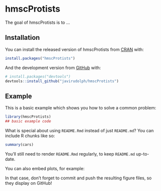 
<!-- README.md is generated from README.Rmd. Please edit that file -->

# hmscProtists

<!-- badges: start -->

<!-- badges: end -->

The goal of hmscProtists is to …

## Installation

You can install the released version of hmscProtists from
[CRAN](https://CRAN.R-project.org) with:

``` r
install.packages("hmscProtists")
```

And the development version from [GitHub](https://github.com/) with:

``` r
# install.packages("devtools")
devtools::install_github("javirudolph/hmscProtists")
```

## Example

This is a basic example which shows you how to solve a common problem:

``` r
library(hmscProtists)
## basic example code
```

What is special about using `README.Rmd` instead of just `README.md`?
You can include R chunks like so:

``` r
summary(cars)
```

You’ll still need to render `README.Rmd` regularly, to keep `README.md`
up-to-date.

You can also embed plots, for example:

In that case, don’t forget to commit and push the resulting figure
files, so they display on GitHub\!
